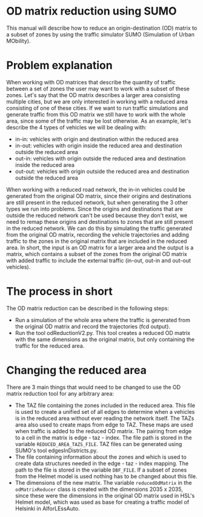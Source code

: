 # OD matrix reduction using SUMO
This manual will describe how to reduce an origin-destination (OD) matrix to a subset of zones by using the traffic simulator SUMO (Simulation of Urban MObility).

# Problem explanation
When working with OD matrices that describe the quantity of traffic between a set of zones the user may want to work with a subset of these zones. Let's say that the OD matrix describes a larger area consisting multiple cities, but we are only interested in working with a reduced area consisting of one of these cities. If we want to run traffic simulations and generate traffic from this OD matrix we still have to work with the whole area, since some of the traffic may be lost otherwise. As an example, let's describe the 4 types of vehicles we will be dealing with:

- in-in: vehicles with origin and destination within the reduced area
- in-out: vehicles with origin inside the reduced area and destination outside the reduced area
- out-in: vehicles with origin outside the reduced area and destination inside the reduced area
- out-out: vehicles with origin outside the reduced area and destination outside the reduced area

When working with a reduced road network, the in-in vehicles could be generated from the original OD matrix, since their origins and destinations are still present in the reduced network, but when generating the 3 other types we run into problems. Since the origins and destinations that are outside the reduced network can't be used because they don't exist, we need to remap these origins and destinations to zones that are still present in the reduced network. We can do this by simulating the traffic generated from the original OD matrix, recording the vehicle trajectories and adding traffic to the zones in the original matrix that are included in the reduced area. In short, the input is an OD matrix for a larger area and the output is a matrix, which contains a subset of the zones from the original OD matrix with added traffic to include the external traffic (in-out, out-in and out-out vehicles).

# The process in short
The OD matrix reduction can be described in the following steps:

- Run a simulation of the whole area where the traffic is generated from the original OD matrix and record the trajectories (fcd output).
- Run the tool odReductionV2.py. This tool creates a reduced OD matrix with the same dimensions as the original matrix, but only containing the traffic for the reduced area.

# Changing the reduced area
There are 3 main things that would need to be changed to use the OD matrix reduction tool for any arbitrary area:

- The TAZ file containing the zones included in the reduced area. This file is used to create a unified set of all edges to determine when a vehicles is in the reduced area without ever reading the network itself. The TAZs area also used to create maps from edge to TAZ. These maps are used when traffic is added to the reduced OD matrix. The pairing from edge to a cell in the matrix is edge - taz - index. The file path is stored in the variable `REDUCED_AREA_TAZS_FILE`. TAZ files can be generated using SUMO's tool edgesInDistricts.py.
- The file containing information about the zones and which is used to create data structures needed in the edge - taz - index mapping. The path to the file is stored in the variable `DBF_FILE`. If a subset of zones from the Helmet model is used nothing has to be changed about this file.
- The dimensions of the new matrix. The variable `reducedOdMatrix` in the `odMatrixReducer` class is created with the dimensions 2035 x 2035, since these were the dimensions in the original OD matrix used in HSL's Helmet model, which was used as base for creating a traffic model of Helsinki in AIforLEssAuto.

